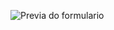 ![Previa do formulario](https://user-images.githubusercontent.com/112597830/233866773-62ce5769-65ec-48a8-8f31-06f4070aef72.jpg)

